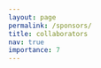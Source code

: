 ```yaml
---
layout: page
permalink: /sponsors/
title: collaborators
nav: true
importance: 7
---
```

<!---
 **Acknowledgements**: We are grateful to the following agencies/institutions for their contributions to our research: AFOSR, Alfred P. Sloan Foundation, Commonwealth of Pennsylvania, DARPA, Facebook, Glaxo-Smith-Kline, IBM, Intel, National Geospatial-Intelligence Agency, National Institutes of Health, National Science Foundation, Office of Naval Research.

 <img src="/assets/img/sponsors.png" width="100%"/>
-->

